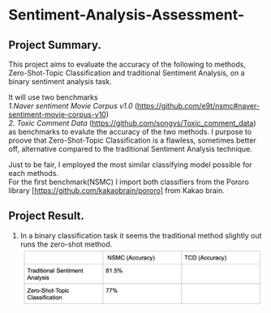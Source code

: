 # Sentiment-Analysis-Assessment-
## Project Summary.  
This project aims to evaluate the accuracy of the following to methods, Zero-Shot-Topic Classification and traditional Sentiment Analysis, on a binary sentiment analysis task.  

It will use two benchmarks  
*1.Naver sentiment Movie Corpus v1.0* (https://github.com/e9t/nsmc#naver-sentiment-movie-corpus-v10)   
*2. Toxic Comment Data* (https://github.com/songys/Toxic_comment_data)  
as benchmarks to evalute the accuracy of the two methods. I purpose to proove that Zero-Shot-Topic Classification is a flawless, sometimes better off, alternative compared to the traditional Sentiment Analysis technique.   

Just to be fair, I employed the most similar classifying model possible for each methods.   
For the first benchmark(NSMC) I import both classifiers from the Pororo library [https://github.com/kakaobrain/pororo] from Kakao brain.    

## Project Result.   
1. In a binary classification task it seems the traditional method slightly out runs the zero-shot method.   
![](https://raw.githubusercontent.com/ampehta/Sentiment-Analysis-Assessment/main/results.png)

